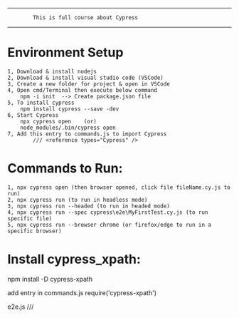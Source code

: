 ********************************************************
            This is full course about Cypress
********************************************************

Environment Setup
========================================================
    1, Download & install nodejs
    2, Download & install visual studio code (VSCode)
    3, Create a new folder for project & open in VSCode
    4, Open cmd/Terminal then execute below command
        npm -i init  --> Create package.json file
    5, To install cypress
        npm install cypress --save -dev
    6, Start Cypress
        npx cypress open    (or)
        node_modules/.bin/cypress open  
    7, Add this entry to commands.js to import Cypress
            /// <reference types="Cypress" />  

Commands to Run:
========================================================
    1, npx cypress open (then browser opened, click file fileName.cy.js to run)
    2, npx cypress run (to run in headless mode)
    3, npx cypress run --headed (to run in headed mode)
    4, npx cypress run --spec cypress\e2e\MyFirstTest.cy.js (to run specific file)
    5, npx cypress run --browser chrome (or firefox/edge to run in a specific browser)


Install cypress_xpath:
========================================================
npm install -D cypress-xpath

add entry in commands.js
    require('cypress-xpath')

e2e.js
    /// <reference types="cypress-xpath" />
